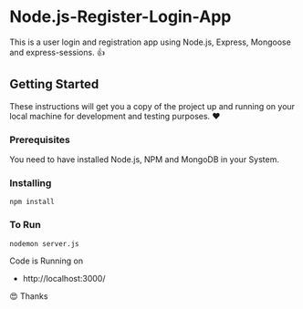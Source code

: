 # Node.js-Register-Login-App

This is a user login and registration app using Node.js, Express, Mongoose and express-sessions. :+1:

## Getting Started

These instructions will get you a copy of the project up and running on your local machine for development and testing purposes. :heart:

### Prerequisites

You need to have installed Node.js, NPM and MongoDB in your System.

### Installing
```
npm install
```

### To Run
```
nodemon server.js
```

Code is Running on 
+ http://localhost:3000/

:heart_eyes: Thanks

